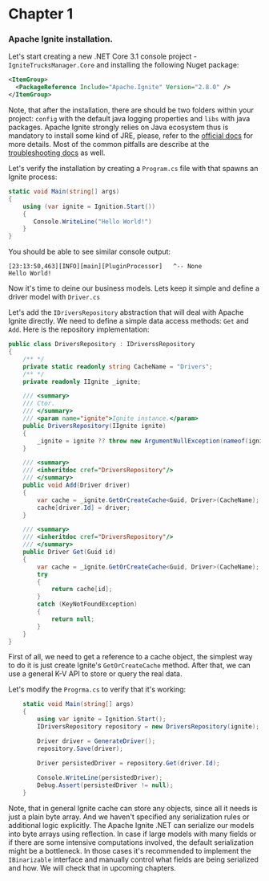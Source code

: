 # Chapter 1

### Apache Ignite installation.

Let's start creating a new .NET Core 3.1 console project - `IgniteTrucksManager.Core` and installing the following Nuget package:
```xml
<ItemGroup>
  <PackageReference Include="Apache.Ignite" Version="2.8.0" />
</ItemGroup>
```

Note, that after the installation, there are should be two folders within your project: `config` with the default java logging properties
and `libs` with java packages. Apache Ignite strongly relies on Java ecosystem thus is mandatory to install some kind of JRE, please, 
refer to the [official docs](https://apacheignite-net.readme.io/docs/troubleshooting) for more details. Most of the common pitfalls are describe at the [troubleshooting docs](https://apacheignite-net.readme.io/docs/troubleshooting) as well.

Let's verify the installation by creating a `Program.cs` file with that spawns an Ignite process:
```csharp
static void Main(string[] args)
{
    using (var ignite = Ignition.Start())
    {
       Console.WriteLine("Hello World!")               
    }
}
```

You should be able to see similar console output:
```
[23:13:50,463][INFO][main][PluginProcessor]   ^-- None
Hello World!
```

Now it's time to deine our business models. Lets keep it simple and define a driver model with `Driver.cs`

Let's add the `IDriversRepository` abstraction that will deal with Apache Ignite directly. We need to define a simple data access methods: `Get` and `Add`.
Here is the repository implementation:
```csharp
public class DriversRepository : IDriverssRepository
{
    /** */
    private static readonly string CacheName = "Drivers";
    /** */
    private readonly IIgnite _ignite;

    /// <summary>
    /// Ctor.
    /// </summary>
    /// <param name="ignite">Ignite instance.</param>
    public DriversRepository(IIgnite ignite)
    {
        _ignite = ignite ?? throw new ArgumentNullException(nameof(ignite));
    }

    /// <summary>
    /// <inheritdoc cref="DriversRepository"/>
    /// </summary>
    public void Add(Driver driver)
    {
        var cache = _ignite.GetOrCreateCache<Guid, Driver>(CacheName);
        cache[driver.Id] = driver;
    }

    /// <summary>
    /// <inheritdoc cref="DriversRepository"/>
    /// </summary>
    public Driver Get(Guid id)
    {
        var cache = _ignite.GetOrCreateCache<Guid, Driver>(CacheName);
        try
        {
            return cache[id];
        }
        catch (KeyNotFoundException)
        {
            return null;
        }
    }
}
```

First of all, we need to get a reference to a cache object, the simplest way to do it is just create Ignite's `GetOrCreateCache` method.
After that, we can use a general K-V API to store or query the real data.

Let's modify the `Progrma.cs` to verify that it's working:
```csharp
    static void Main(string[] args)
    {
        using var ignite = Ignition.Start();
        IDriversRepository repository = new DriversRepository(ignite);

        Driver driver = GenerateDriver();
        repository.Save(driver);

        Driver persistedDriver = repository.Get(driver.Id);
                
        Console.WriteLine(persistedDriver);
        Debug.Assert(persistedDriver != null);
    }
```

Note, that in general Ignite cache can store any objects, since all it needs is just a plain byte array. And we haven't specified any serialization rules
or additional logic explicitly. The Apache Ignite .NET can serialize our models into byte arrays using reflection. In case if large models with many fields or if there are some intensive computations involved, the default serialization might be a bottleneck. In those cases it's recommended to implement
the `IBinarizable` interface and manually control what fields are being serialized and how. We will check that in upcoming chapters.
